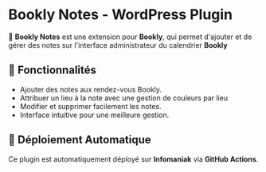 # Bookly Notes - WordPress Plugin

🚀 **Bookly Notes** est une extension pour **Bookly**, qui permet d'ajouter et de gérer des notes sur l'interface administrateur du calendrier **Bookly**

## 📌 Fonctionnalités
- Ajouter des notes aux rendez-vous Bookly.
- Attribuer un lieu à la note avec une gestion de couleurs par lieu
- Modifier et supprimer facilement les notes.
- Interface intuitive pour une meilleure gestion.

## 🚀 Déploiement Automatique
Ce plugin est automatiquement déployé sur **Infomaniak** via **GitHub Actions**.

